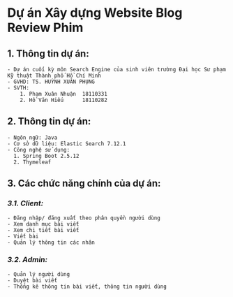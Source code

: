 # Dự án Xây dựng Website Blog Review Phim
## **1. Thông tin dự án:**
```
- Dự án cuối kỳ môn Search Engine của sinh viên trường Đại học Sư phạm Kỹ thuật Thành phố Hồ Chí Minh
- GVHD: TS. HUỲNH XUÂN PHỤNG
- SVTH:
    1. Phạm Xuân Nhuận  18110331
    2. Hồ Văn Hiếu      18110282
```
## **2. Thông tin dự án:**
```
- Ngôn ngữ: Java
- Cơ sở dữ liệu: Elastic Search 7.12.1
- Công nghệ sử dụng:
  1. Spring Boot 2.5.12
  2. Thymeleaf
```
## **3. Các chức năng chính của dự án:**
### *3.1. Client:*
```
- Đăng nhập/ đăng xuất theo phân quyền người dùng
- Xem danh mục bài viết
- Xem chi tiết bài viết
- Viết bài
- Quản lý thông tin các nhân
```
### *3.2. Admin:*
```
- Quản lý người dùng
- Duyệt bài viết
- Thống kê thông tin bài viết, thông tin người dùng
```
